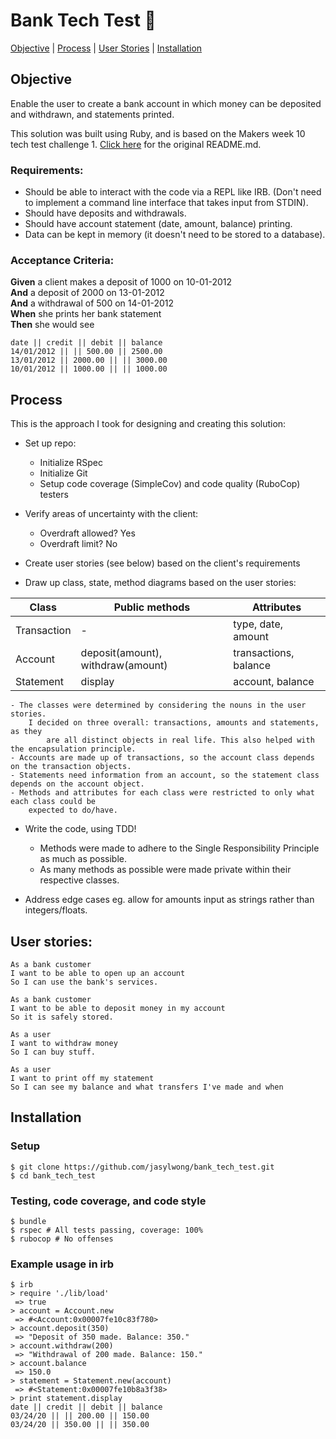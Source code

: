 # Bank Tech Test 🏦

[Objective](#Objective) | [Process](#process) | [User Stories](#user_stories) | [Installation](#Installation)

## Objective

Enable the user to create a bank account in which money can be deposited and withdrawn, and statements
printed.

This solution was built using Ruby, and is based on the Makers week 10 tech test challenge 1. [Click here](https://github.com/makersacademy/course/blob/master/individual_challenges/bank_tech_test.md) for the original README.md.

### Requirements:
- Should be able to interact with the code via a REPL like IRB. (Don't need to implement a command line interface that takes input from STDIN).
- Should have deposits and withdrawals.
- Should have account statement (date, amount, balance) printing.
- Data can be kept in memory (it doesn't need to be stored to a database).

### Acceptance Criteria:
**Given** a client makes a deposit of 1000 on 10-01-2012  
**And** a deposit of 2000 on 13-01-2012  
**And** a withdrawal of 500 on 14-01-2012  
**When** she prints her bank statement  
**Then** she would see

```
date || credit || debit || balance
14/01/2012 || || 500.00 || 2500.00
13/01/2012 || 2000.00 || || 3000.00
10/01/2012 || 1000.00 || || 1000.00
```

## Process

This is the approach I took for designing and creating this solution:

- Set up repo:
    - Initialize RSpec
    - Initialize Git
    - Setup code coverage (SimpleCov) and code quality (RuboCop) testers

- Verify areas of uncertainty with the client:
    - Overdraft allowed? Yes
    - Overdraft limit? No

- Create user stories (see below) based on the client's requirements

- Draw up class, state, method diagrams based on the user stories:

Class  | Public methods | Attributes
--- | --- | ---
Transaction | - | type, date, amount
Account  | deposit(amount), withdraw(amount) | transactions, balance
Statement | display | account, balance

    - The classes were determined by considering the nouns in the user stories.
        I decided on three overall: transactions, amounts and statements, as they 
            are all distinct objects in real life. This also helped with the encapsulation principle.
    - Accounts are made up of transactions, so the account class depends on the transaction objects.
    - Statements need information from an account, so the statement class depends on the account object.
    - Methods and attributes for each class were restricted to only what each class could be 
        expected to do/have.

- Write the code, using TDD!
    - Methods were made to adhere to the Single Responsibility Principle as much as possible.
    - As many methods as possible were made private within their respective classes.

- Address edge cases eg. allow for amounts input as strings rather than integers/floats.

## User stories:

```
As a bank customer
I want to be able to open up an account
So I can use the bank's services.
```
```
As a bank customer
I want to be able to deposit money in my account
So it is safely stored.
```
```
As a user
I want to withdraw money
So I can buy stuff.
```
```
As a user
I want to print off my statement
So I can see my balance and what transfers I've made and when
```

## Installation

### Setup
```
$ git clone https://github.com/jasylwong/bank_tech_test.git
$ cd bank_tech_test
```

### Testing, code coverage, and code style
```
$ bundle
$ rspec # All tests passing, coverage: 100%
$ rubocop # No offenses
```

### Example usage in irb
```
$ irb
> require './lib/load'
 => true 
> account = Account.new
 => #<Account:0x00007fe10c83f780> 
> account.deposit(350)
 => "Deposit of 350 made. Balance: 350." 
> account.withdraw(200)
 => "Withdrawal of 200 made. Balance: 150." 
> account.balance
 => 150.0 
> statement = Statement.new(account)
 => #<Statement:0x00007fe10b8a3f38> 
> print statement.display
date || credit || debit || balance
03/24/20 || || 200.00 || 150.00
03/24/20 || 350.00 || || 350.00
```
